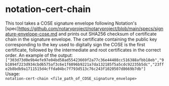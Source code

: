 # notation-cert-chain
This tool takes a COSE signature envelope following Notation's [spec]<https://github.com/notaryproject/notaryproject/blob/main/specs/signature-envelope-cose.md> and prints out SHA256 checksum of certificate chain in the signature envelope. The certificate containing the public key corresponding to the key used to digitally sign the COSE is the first certificate, followed by the intermediate and root certificates in the correct order. An example of the output:
`["303d73d0e9b4efe97e04bd58ad55423669f2a77c36e44408cc516388afbb18eb","9b1894f223d934cbd6575af3c6e1f6096b9221a7da132185f5a5cdc92235b5dc","23ffe2b8bdb9a1711515d4cffda04bc7f793d513c76c243f1020507d8669b7db"]` <br>
Usage: <br> 
`notation-cert-chain <file_path_of_COSE_signature_envelope>` <br>
